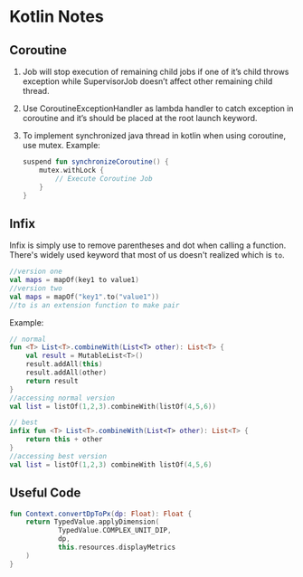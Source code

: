 # Kotlin Notes

## Coroutine

1. Job will stop execution of remaining child jobs if one of it’s child throws exception while SupervisorJob doesn’t affect other remaining child thread.
2. Use CoroutineExceptionHandler as lambda handler to catch exception in coroutine and it’s should be placed at the root launch keyword.
3. To implement synchronized java thread in kotlin when using coroutine, use mutex.
   Example:

   ```kotlin
   suspend fun synchronizeCoroutine() {
       mutex.withLock {
           // Execute Coroutine Job
       }
   }
   ```

## Infix

Infix is simply use to remove parentheses and dot when calling a function. There's widely used keyword that most of us doesn't realized which is `to`.

```kotlin
//version one
val maps = mapOf(key1 to value1)
//version two
val maps = mapOf("key1".to("value1"))
//to is an extension function to make pair
```

Example:

```kotlin
// normal
fun <T> List<T>.combineWith(List<T> other): List<T> {
    val result = MutableList<T>()
    result.addAll(this)
    result.addAll(other)
    return result
}
//accessing normal version
val list = listOf(1,2,3).combineWith(listOf(4,5,6))

// best
infix fun <T> List<T>.combineWith(List<T> other): List<T> {
    return this + other
}
//accessing best version
val list = listOf(1,2,3) combineWith listOf(4,5,6)
```

## Useful Code

```kotlin
fun Context.convertDpToPx(dp: Float): Float {
    return TypedValue.applyDimension(
            TypedValue.COMPLEX_UNIT_DIP,
            dp,
            this.resources.displayMetrics
    )
}
```